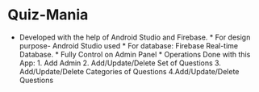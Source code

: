 # Quiz-Mania
- Developed with the help of Android Studio and Firebase. * For design purpose- Android Studio used * For database: Firebase Real-time Database.  * Fully Control on Admin Panel * Operations Done with this App: 1. Add Admin 2. Add/Update/Delete  Set of Questions 3. Add/Update/Delete Categories of Questions 4.Add/Update/Delete Questions 

